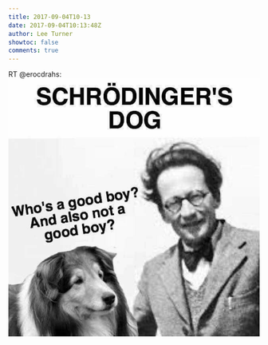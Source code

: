 ```yaml
---
title: 2017-09-04T10-13
date: 2017-09-04T10:13:48Z
author: Lee Turner
showtoc: false
comments: true
---
```


RT @erocdrahs: ![](/img/x//904648682871676928-DIY_IxIXYAEZJRJ.jpg)

